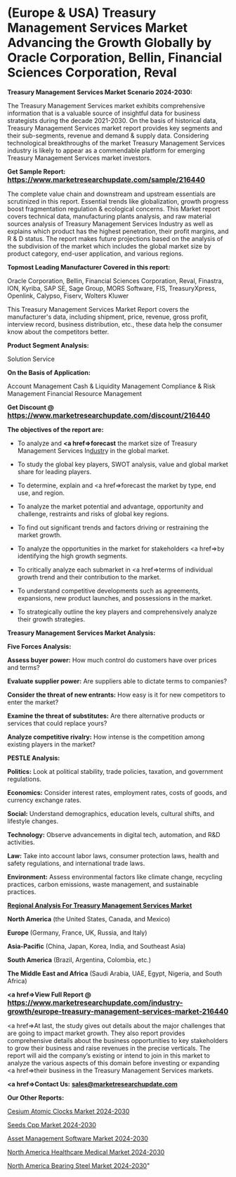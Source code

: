 # (Europe & USA) Treasury Management Services Market Advancing the Growth Globally by Oracle Corporation, Bellin, Financial Sciences Corporation, Reval

<strong>Treasury Management Services Market Scenario 2024-2030:</strong>

The Treasury Management Services market exhibits comprehensive information that is a valuable source of insightful data for business strategists during the decade 2021-2030. On the basis of historical data, Treasury Management Services market report provides key segments and their sub-segments, revenue and demand &amp; supply data. Considering technological breakthroughs of the market Treasury Management Services industry is likely to appear as a commendable platform for emerging Treasury Management Services market investors.

<strong>Get Sample Report: <a href=https://www.marketresearchupdate.com/sample/216440><font size=3 color=#0000ff>https://www.marketresearchupdate.com/sample/216440</font></a></strong>

The complete value chain and downstream and upstream essentials are scrutinized in this report. Essential trends like globalization, growth progress boost fragmentation regulation &amp; ecological concerns. This Market report covers technical data, manufacturing plants analysis, and raw material sources analysis of Treasury Management Services Industry as well as explains which product has the highest penetration, their profit margins, and R & D status. The report makes future projections based on the analysis of the subdivision of the market which includes the global market size by product category, end-user application, and various regions.

<strong>Topmost Leading Manufacturer Covered in this report:</strong>

Oracle Corporation, Bellin, Financial Sciences Corporation, Reval, Finastra, ION, Kyriba, SAP SE, Sage Group, MORS Software, FIS, TreasuryXpress, Openlink, Calypso, Fiserv, Wolters Kluwer

This Treasury Management Services Market Report covers the manufacturer's data, including shipment, price, revenue, gross profit, interview record, business distribution, etc., these data help the consumer know about the competitors better.

<strong>Product Segment Analysis: </strong>

Solution
Service

<strong>On the Basis of Application:</strong>

Account Management
Cash & Liquidity Management
Compliance & Risk Management
Financial Resource Management

<strong>Get Discount @ <a href=https://www.marketresearchupdate.com/discount/216440><font size=3 color=#0000ff>https://www.marketresearchupdate.com/discount/216440</font></a></strong>

<strong><b>The objectives of the report are:</b></strong>

- To analyze and <strong><a href=><strong>forecast</strong></a></strong> the market size of Treasury Management Services In<a href=ASDF991299>dustr</a>y in the global market.

- To study the global key players, SWOT analysis, value and global market share for leading players.

- To determine, explain and <a href=>forecast</a> the market by type, end use, and region.

- To analyze the market potential and advantage, opportunity and challenge, restraints and risks of global key regions.

- To find out significant trends and factors driving or restraining the market growth.

- To analyze the opportunities in the market for stakeholders <a href=>by</a> identifying the high growth segments.

- To critically analyze each submarket in <a href=>terms</a> of individual growth trend and their contribution to the market.

- To understand competitive developments such as agreements, expansions, new product launches, and possessions in the market.

- To strategically outline the key players and comprehensively analyze their growth strategies.

<strong>Treasury Management Services Market Analysis:</strong>

<strong>Five Forces Analysis:</strong>

<strong>Assess buyer power:</strong> How much control do customers have over prices and terms?

<strong>Evaluate supplier power:</strong> Are suppliers able to dictate terms to companies?

<strong>Consider the threat of new entrants:</strong> How easy is it for new competitors to enter the market?

<strong>Examine the threat of substitutes:</strong> Are there alternative products or services that could replace yours?

<strong>Analyze competitive rivalry:</strong> How intense is the competition among existing players in the market?

<strong>PESTLE Analysis:</strong>

<strong>Politics:</strong> Look at political stability, trade policies, taxation, and government regulations.

<strong>Economics:</strong> Consider interest rates, employment rates, costs of goods, and currency exchange rates.

<strong>Social:</strong> Understand demographics, education levels, cultural shifts, and lifestyle changes.

<strong>Technology:</strong> Observe advancements in digital tech, automation, and R&D activities.

<strong>Law:</strong> Take into account labor laws, consumer protection laws, health and safety regulations, and international trade laws.

<strong>Environment:</strong> Assess environmental factors like climate change, recycling practices, carbon emissions, waste management, and sustainable practices.

<strong><u><b>Regional Analysis For Treasury Management Services Market</b></u></strong>

<strong><b>North America</b></strong> (the United States, Canada, and Mexico)

<strong><b>Europe </b></strong>(Germany, France, UK, Russia, and Italy)

<strong><b>Asia-Pacific</b></strong> (China, Japan, Korea, India, and Southeast Asia)

<strong><b>South America</b></strong> (Brazil, Argentina, Colombia, etc.)

<strong><b>The Middle East and Africa</b></strong> (Saudi Arabia, UAE, Egypt, Nigeria, and South Africa)

<strong><a href=>View Full Report</a> @ <a href=https://www.marketresearchupdate.com/industry-growth/europe-treasury-management-services-market-216440><font size=3 color=#0000ff>https://www.marketresearchupdate.com/industry-growth/europe-treasury-management-services-market-216440</font></a></strong>

<a href=>At last,</a> the study gives out details about the major challenges that are going to impact market growth. They also report provides comprehensive details about the business opportunities to key stakeholders to grow their business and raise revenues in the precise verticals. The report will aid the company’s existing or intend to join in this market to analyze the various aspects of this domain before investing or expanding <a href=>their</a> business in the Treasury Management Services markets.

<strong><a href=>Contact Us:</a></strong>
<strong>sales@marketresearchupdate.com</strong>

<strong>Our Other Reports:</strong>

<a href=https://www.linkedin.com/pulse/cesium-atomic-clocks-market-expects-see-significant-growth>Cesium Atomic Clocks Market 2024-2030</a>

<a href=https://www.linkedin.com/pulse/seeds-cpp-market-outlooks-2023-size-players>Seeds Cpp Market 2024-2030</a>

<a href=https://www.linkedin.com/pulse/asset-management-software-market-size-trends-consumption>Asset Management Software Market 2024-2030</a>

<a href=https://www.linkedin.com/pulse/north-america-healthcare-medical-market-r2lxf/>North America Healthcare Medical Market 2024-2030</a>

<a href=https://medium.com/@raj9ghosh9/north-america-bearing-steel-market-trends-2023-upcoming-opportunities-with-citic-steel-ovako-ea83e67bebc8>North America Bearing Steel Market 2024-2030</a>"

